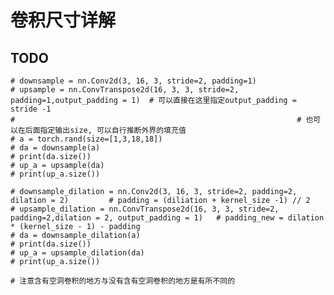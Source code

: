 # 卷积尺寸详解

## TODO

    # downsample = nn.Conv2d(3, 16, 3, stride=2, padding=1)
    # upsample = nn.ConvTranspose2d(16, 3, 3, stride=2, padding=1,output_padding = 1)  # 可以直接在这里指定output_padding = stride -1  
    #                                                               # 也可以在后面指定输出size, 可以自行推断外界的填充值
    # a = torch.rand(size=[1,3,18,18])
    # da = downsample(a)
    # print(da.size())
    # up_a = upsample(da)
    # print(up_a.size())
    
    # downsample_dilation = nn.Conv2d(3, 16, 3, stride=2, padding=2, dilation = 2)         # padding = (diliation + kernel_size -1) // 2
    # upsample_dilation = nn.ConvTranspose2d(16, 3, 3, stride=2, padding=2,dilation = 2, output_padding = 1)   # padding_new = dilation * (kernel_size - 1) - padding
    # da = downsample_dilation(a)
    # print(da.size())
    # up_a = upsample_dilation(da)
    # print(up_a.size())
    
    # 注意含有空洞卷积的地方与没有含有空洞卷积的地方是有所不同的

